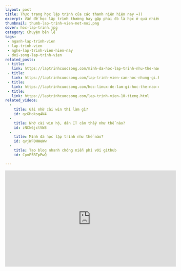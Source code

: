 ```yaml
---
layout: post
title: Thực trạng học lập trình của các thanh niên hiện nay =))
excerpt: Vấn đề học lập trình thường hay gặp phải đó là học ở quá nhiều nơi, chưa xác định được mảng cần học và chủ yếu là tự học nên vẫn còn nhiều hạn chế
thumbnail: thumb-lap-trinh-vien-met-moi.png
cover: hoc-lap-trinh.jpg
category: Chuyện bên lề
tags:
 - nganh-lap-trinh-vien
 - lap-trinh-vien
 - nghe-lap-trinh-vien-hien-nay
 - doi-song-lap-trinh-vien
related_posts:
 - title:
   link: https://laptrinhcuocsong.com/minh-da-hoc-lap-trinh-nhu-the-nao.html
 - title:
   link: https://laptrinhcuocsong.com/lap-trinh-vien-can-hoc-nhung-gi.html
 - title:
   link: https://laptrinhcuocsong.com/hoc-linux-de-lam-gi-hoc-the-nao-cho-hieu-qua.html
 - title:
   link: https://laptrinhcuocsong.com/lap-trinh-vien-10-tieng.html
related_videos:
  -
    title: Gái nhờ cài win thì làm gì? 
    id: qzGHoksg4N4
  -
    title: Nhờ cài win hộ, dân IT cảm thấy như thế nào? 
    id: zNCk6jctVW8
  -
    title: Mình đã học lập trình như thế nào?
    id: qvjWF0HWeWw
  -
    title: Tạo blog nhanh chóng miễn phí với github
    id: CpmE5RTpPwQ

---
```


<div class="youtube">
<iframe width="560" height="315" src="https://www.youtube.com/embed/ABxYyQiYYW4" frameborder="0" allowfullscreen></iframe>
</div>


